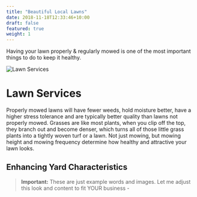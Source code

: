 ```yaml
---
title: "Beautiful Local Lawns"
date: 2018-11-18T12:33:46+10:00
draft: false
featured: true
weight: 1
---
```


Having your lawn properly & regularly mowed is one of the most important things to do to keep it healthy.

![Lawn Services](/images/illustrations/yard.jpg)

# Lawn Services 
 Properly mowed lawns will have fewer weeds, hold moisture better, have a higher stress tolerance and are typically better quality than lawns not properly mowed. Grasses are like most plants, when you clip off the top, they branch out and become denser, which turns all of those little grass plants into a tightly woven turf or a lawn. Not just mowing, but mowing height and mowing frequency determine how healthy and attractive your lawn looks.

## Enhancing Yard Characteristics

> **Important:** These are just example words and images.  Let me adjust this look and content to fit YOUR business -